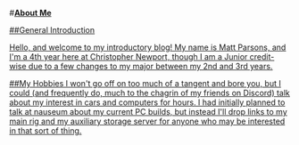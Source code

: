 
#<u>**About Me**<u>
  
##General Introduction
  
Hello, and welcome to my introductory blog!  My name is Matt Parsons, and I'm a 4th year here at Christopher Newport, though I am a Junior credit-wise due to a few changes to my major between my 2nd and 3rd years.  
  
##My Hobbies
  I won't go off on too much of a tangent and bore you, but I could (and frequently do, much to the chagrin of my friends on Discord) talk about my interest in cars and computers for hours.  I had initially planned to talk at nauseum about my current PC builds, but instead I'll drop links to my [main rig](https://pcpartpicker.com/user/LLCooLM495/saved/F6hHxr) and my auxiliary [storage server](https://pcpartpicker.com/user/LLCooLM495/saved/7jf34D) for anyone who may be interested in that sort of thing.  
